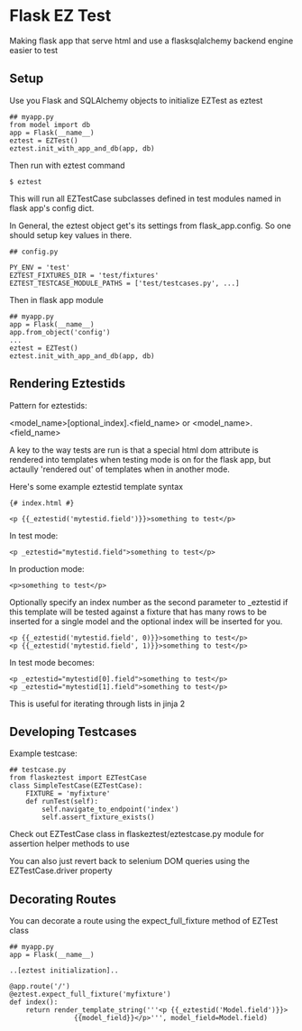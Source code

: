 # Flask EZ Test
Making flask app that serve html and use a flasksqlalchemy backend engine easier to test

## Setup

Use you Flask and SQLAlchemy objects to initialize EZTest as eztest

    ## myapp.py
    from model import db
    app = Flask(__name__)
    eztest = EZTest()
    eztest.init_with_app_and_db(app, db)
    
Then run with eztest command

    $ eztest
    
This will run all EZTestCase subclasses defined in test modules named in flask app's config dict.

In General, the eztest object get's its settings from flask_app.config. So one should setup key values in there.

    ## config.py
    
    PY_ENV = 'test'
    EZTEST_FIXTURES_DIR = 'test/fixtures'
    EZTEST_TESTCASE_MODULE_PATHS = ['test/testcases.py', ...]
    
Then in flask app module

    ## myapp.py
    app = Flask(__name__)
    app.from_object('config')
    ...
    eztest = EZTest()
    eztest.init_with_app_and_db(app, db)
    
## Rendering Eztestids

Pattern for eztestids:

<model_name>[optional_index].<field_name> or <model_name>.<field_name>


A key to the way tests are run is that a special html dom attribute is rendered
into templates when testing mode is on for the flask app, but actaully 'rendered out'
of templates when in another mode.

Here's some example eztestid template syntax

    {# index.html #}
    
    <p {{_eztestid('mytestid.field')}}>something to test</p>
    
In test mode:
    
    <p _eztestid="mytestid.field">something to test</p>
    
In production mode:

    <p>something to test</p>
    
    
Optionally specify an index number as the second parameter to _eztestid if this template will
be tested against a fixture that has many rows to be inserted for a single model and the optional
index will be inserted for you.

    <p {{_eztestid('mytestid.field', 0)}}>something to test</p>
    <p {{_eztestid('mytestid.field', 1)}}>something to test</p>
    
In test mode becomes:

    <p _eztestid="mytestid[0].field">something to test</p>
    <p _eztestid="mytestid[1].field">something to test</p>
    
This is useful for iterating through lists in jinja 2
    
## Developing Testcases

Example testcase:

    ## testcase.py
    from flaskeztest import EZTestCase
    class SimpleTestCase(EZTestCase):
        FIXTURE = 'myfixture'
        def runTest(self):
            self.navigate_to_endpoint('index')
            self.assert_fixture_exists()
            
Check out EZTestCase class in flaskeztest/eztestcase.py module for assertion helper methods to use 

You can also just revert back to selenium DOM queries using the EZTestCase.driver property

## Decorating Routes

You can decorate a route using the expect_full_fixture method of EZTest class

    ## myapp.py
    app = Flask(__name__)
    
    ..[eztest initialization]..
    
    @app.route('/')
    @eztest.expect_full_fixture('myfixture')
    def index():
        return render_template_string('''<p {{_eztestid('Model.field')}}>
                    {{model_field}}</p>''', model_field=Model.field)
    